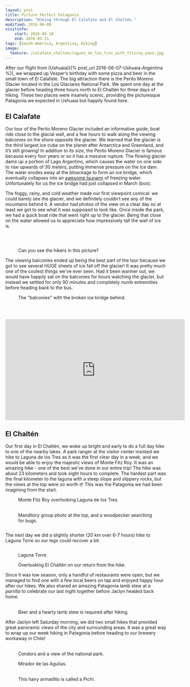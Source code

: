 ```yaml
---
layout: post
title: Picture Perfect Patagonia
description: "Hiking through El Calafate and El Chaltén."
modified: 2016-06-09
visitinfo:
    start: 2016-05-18
    end: 2016-05-21
tags: [South-America, Argentina, Hiking]
image:
  feature: /calafate_chalten/laguna_de_los_tres_with_fitzroy_pano.jpg
---
```


After our flight from [Ushuaia]({% post_url 2016-06-07-Ushuaia-Argentina %}), we wrapped up Vesper’s birthday with some pizza and beer in the small town of El Calafate. The big attraction there is the Perito Moreno Glacier located in the Los Glaciares National Park. We spent one day at the glacier before heading three hours north to El Chaltén for three days of hiking. These two places were insanely scenic, providing the picturesque Patagonia we expected in Ushuaia but happily found here.

## El Calafate

Our tour of the Perito Moreno Glacier included an informative guide, boat ride close to the glacial wall, and a few hours to walk along the viewing balconies on the shore opposite the glacier. We learned that the glacier is the third largest ice cube on the planet after Antarctica and Greenland, and it’s still growing! In addition to its size, the Perito Moreno Glacier is famous because every four years or so it has a massive rupture. The flowing glacier dams up a portion of Lago Argentino, which causes the water on one side to rise upwards of 30 meters, putting immense pressure on the ice dam. The water erodes away at the bloackage to form an ice bridge, which eventually collapses into an [awesome tsunami](http://www.dailymail.co.uk/news/article-3486637/Perito-Moreno-glacier-s-ice-bridge-collapses-Argentina.html) of freezing water. Unfortunately for us the ice bridge had just collapsed in March (boo).

The foggy, rainy, and cold weather made our first viewpoint comical: we could barely see the glacier, and we definitely couldn’t see any of the mountains behind it. A vendor had photos of the view on a clear day so at least we got to see what it was supposed to look like. Once inside the park, we had a quick boat ride that went right up to the glacier. Being that close on the water allowed us to appreciate how impressively tall the wall of ice is.

<figure>
    <a href="/images/calafate_chalten/glacier_from_boat_pano.jpg"><img src="/images/calafate_chalten/glacier_from_boat_pano.jpg" alt=""></a>
</figure>

<figure class="half">
    <a href="/images/calafate_chalten/jagged_edge.jpg"><img src="/images/calafate_chalten/jagged_edge.jpg" alt=""></a>
    <a href="/images/calafate_chalten/boat_selfi.jpg"><img src="/images/calafate_chalten/boat_selfi.jpg" alt=""></a>
</figure>

<figure>
    <a href="/images/calafate_chalten/ice_trekkers.jpg"><img src="/images/calafate_chalten/ice_trekkers.jpg" alt=""></a>
    <figcaption>Can you see the hikers in this picture?</figcaption>
</figure>

The viewing balconies ended up being the best part of the tour because we got to see several HUGE sheets of ice fall off the glacier! It was pretty much one of the coolest things we’ve ever seen. Had it been warmer out, we would have happily sat on the balconies for hours watching the glacier, but instead we settled for only 90 minutes and completely numb extremities before heading back to the bus.

<figure>
    <a href="/images/calafate_chalten/glacier_with_balconies.jpg"><img src="/images/calafate_chalten/glacier_with_balconies.jpg" alt=""></a>
    <figcaption>The "balconies" with the broken ice bridge behind.</figcaption>
</figure>

<figure>
    <a href="/images/calafate_chalten/glacier_from_balconies_pano.jpg"><img src="/images/calafate_chalten/glacier_from_balconies_pano.jpg" alt=""></a>
</figure>

<figure class="half">
    <a href="/images/calafate_chalten/glacier_wall_from_balconies.jpg"><img src="/images/calafate_chalten/glacier_wall_from_balconies.jpg" alt=""></a>
    <a href="/images/calafate_chalten/laura_on_balconies.jpg"><img src="/images/calafate_chalten/laura_on_balconies.jpg" alt=""></a>
</figure>

<iframe width="560" height="315" src="https://www.youtube.com/embed/fGvEIHbps-c" frameborder="0" allowfullscreen></iframe>

## El Chaltén

Our first day in El Chaltén, we woke up bright and early to do a full day hike to one of the nearby lakes. A park ranger at the visitor center insisted we hike to Laguna de los Tres as it was the first clear day in a week, and we would be able to enjoy the majestic views of Monte Fitz Roy. It was an amazing hike - one of the best we’ve done in our entire trip! The hike was about 23 kilometers and took eight hours to complete. The hardest part was the final kilometer to the laguna with a steep slope and slippery rocks, but the views at the top were so worth it! This was the Patagonia we had been imagining from the start. 

<figure>
    <a href="/images/calafate_chalten/laguna_de_los_tres_pano.jpg"><img src="/images/calafate_chalten/laguna_de_los_tres_pano.jpg" alt=""></a>
    <figcaption>Monte Fitz Roy overlooking Laguna de los Tres.</figcaption>
</figure>

<figure class="half">
    <a href="/images/calafate_chalten/laguna_de_los_tres_selfie.jpg"><img src="/images/calafate_chalten/laguna_de_los_tres_selfie.jpg" alt=""></a>
    <a href="/images/calafate_chalten/woodpecker.jpg"><img src="/images/calafate_chalten/woodpecker.jpg" alt=""></a>
    <figcaption>Manditory group photo at the top, and a woodpecker searching for bugs.</figcaption>
</figure>

<figure>
    <a href="/images/calafate_chalten/sunset.jpg"><img src="/images/calafate_chalten/sunset.jpg" alt=""></a>
</figure>

The next day we did a slightly shorter (20 km over 6-7 hours) hike to Laguna Torre so our legs could recover a bit.

<figure>
    <a href="/images/calafate_chalten/hike_to_laguna_torre.jpg"><img src="/images/calafate_chalten/hike_to_laguna_torre.jpg" alt=""></a>
</figure>

<figure>
    <a href="/images/calafate_chalten/laguna_torre_pano.jpg"><img src="/images/calafate_chalten/laguna_torre_pano.jpg" alt=""></a>
    <figcaption>Laguna Torre.</figcaption>
</figure>

<figure>
    <a href="/images/calafate_chalten/overlooking_el_chalten_pano.jpg"><img src="/images/calafate_chalten/overlooking_el_chalten_pano.jpg" alt=""></a>
    <figcaption>Overlooking El Chaltén on our return from the hike.</figcaption>
</figure>

Since it was low season, only a handful of restaurants were open, but we managed to find one with a few local beers on tap and enjoyed happy hour after our hikes. We also shared an amazing Patagonia lamb stew at a *parrilla* to celebrate our last night together before Jaclyn headed back home.

<figure class="half">
    <a href="/images/calafate_chalten/happy_hour.jpg"><img src="/images/calafate_chalten/happy_hour.jpg" alt=""></a>
    <a href="/images/calafate_chalten/lamb_stew.jpg"><img src="/images/calafate_chalten/lamb_stew.jpg" alt=""></a>
    <figcaption>Beer and a hearty lamb stew is required after hiking.</figcaption>
</figure>

After Jaclyn left Saturday morning, we did two small hikes that provided great panoramic views of the city and surrounding areas. It was a great way to wrap up our week hiking in Patagonia before heading to our brewery workaway in Chile!

<figure class="half">
    <a href="/images/calafate_chalten/condors.jpg"><img src="/images/calafate_chalten/condors.jpg" alt=""></a>
    <a href="/images/calafate_chalten/mountains.jpg"><img src="/images/calafate_chalten/mountains.jpg" alt=""></a>
    <figcaption>Condors and a view of the national park.</figcaption>
</figure>

<figure>
    <a href="/images/calafate_chalten/mirador_de_las_agulias_pano.jpg"><img src="/images/calafate_chalten/mirador_de_las_agulias_pano.jpg" alt=""></a>
    <figcaption>Mirador de las Agulias.</figcaption>
</figure>

<figure class="half">
    <a href="/images/calafate_chalten/pichi.jpg"><img src="/images/calafate_chalten/pichi.jpg" alt=""></a>
    <a href="/images/calafate_chalten/fisheye.jpg"><img src="/images/calafate_chalten/fisheye.jpg" alt=""></a>
    <figcaption>This hairy armadillo is called a Pichi.</figcaption>
</figure>
